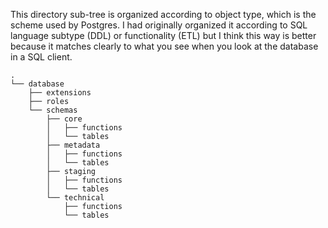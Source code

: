 This directory sub-tree is organized according to object type, which is the
scheme used by Postgres. I had originally organized it according to SQL language
subtype (DDL) or functionality (ETL) but I think this way is better because
it matches clearly to what you see when you look at the database in a SQL client.

    .
    └── database
        ├── extensions
        ├── roles
        └── schemas
            ├── core
            │   ├── functions
            │   └── tables
            ├── metadata
            │   ├── functions
            │   └── tables
            ├── staging
            │   ├── functions
            │   └── tables
            └── technical
                ├── functions
                └── tables

